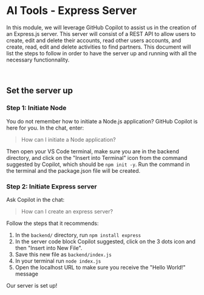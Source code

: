 # AI Tools - Express Server

In this module, we will leverage GitHub Copilot to assist us in the creation of an Express.js server. This server will consist of a REST API to allow users to create, edit and delete their accounts, read other users accounts, and create, read, edit and delete activities to find partners.
This document will list the steps to follow in order to have the server up and running with all the necessary functionnality.

&nbsp;
## Set the server up

### Step 1: Initiate Node

You do not remember how to initiate a Node.js application? GitHub Copilot is here for you.
In the chat, enter:
> How can I initiate a Node application?

Then open your VS Code terminal, make sure you are in the backend directory, and click on the "Insert into Terminal" icon from the command suggested by Copilot, which should be `npm init -y`.
Run the command in the terminal and the package.json file will be created.

### Step 2: Initiate Express server

Ask Copilot in the chat:
> How can I create an express server?

Follow the steps that it recommends:

1. In the `backend/` directory, run `npm install express`
2. In the server code block Copilot suggested, click on the 3 dots icon and then "Insert into New File".
3. Save this new file as `backend/index.js`
4. In your terminal run `node index.js`
5. Open the localhost URL to make sure you receive the "Hello World!" message

Our server is set up!
